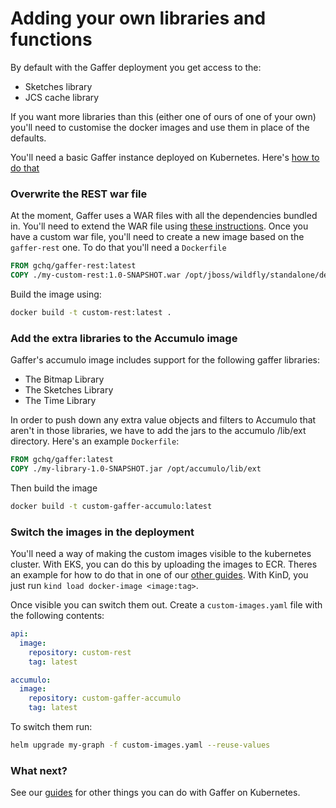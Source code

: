 Adding your own libraries and functions
=======================================
By default with the Gaffer deployment you get access to the:
* Sketches library
* JCS cache library

If you want more libraries than this (either one of ours of one of your own) you'll need to customise the docker images and use them in place of the defaults.

You'll need a basic Gaffer instance deployed on Kubernetes. Here's [how to do that](./deploy-demo-graph.md)

### Overwrite the REST war file
At the moment, Gaffer uses a WAR files with all the dependencies bundled in. You'll need to extend the WAR file using [these instructions](https://gchq.github.io/gaffer-doc/components/rest-api.html#how-to-modify-the-rest-api-for-your-project). Once you have a custom war file, you'll need to create a new image based on the `gaffer-rest` one. To do that you'll need a `Dockerfile`
```Dockerfile
FROM gchq/gaffer-rest:latest
COPY ./my-custom-rest:1.0-SNAPSHOT.war /opt/jboss/wildfly/standalone/deployments/rest.war
```

Build the image using:
```bash
docker build -t custom-rest:latest .
```

### Add the extra libraries to the Accumulo image
Gaffer's accumulo image includes support for the following gaffer libraries:
* The Bitmap Library
* The Sketches Library
* The Time Library

In order to push down any extra value objects and filters to Accumulo that aren't in those libraries, we have to add the jars to the accumulo /lib/ext directory. Here's an example `Dockerfile`:
```Dockerfile
FROM gchq/gaffer:latest
COPY ./my-library-1.0-SNAPSHOT.jar /opt/accumulo/lib/ext
```
Then build the image
```bash
docker build -t custom-gaffer-accumulo:latest
```

### Switch the images in the deployment

You'll need a way of making the custom images visible to the kubernetes cluster. With EKS, you can do this by uploading the images to ECR. Theres an example for how to do that in one of our [other guides](./aws-eks-deployment.md#Container+Images). With KinD, you just run `kind load docker-image <image:tag>`.

Once visible you can switch them out. Create a `custom-images.yaml` file with the following contents:
```yaml
api:
  image:
    repository: custom-rest
    tag: latest

accumulo:
  image:
    repository: custom-gaffer-accumulo
    tag: latest
```

To switch them run:
```bash
helm upgrade my-graph -f custom-images.yaml --reuse-values
```

### What next?
See our [guides](./guides.md) for other things you can do with Gaffer on Kubernetes.